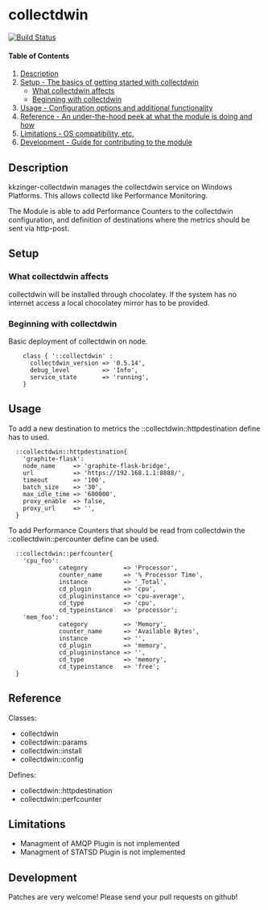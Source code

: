 # collectdwin
[![Build Status](https://travis-ci.org/kkzinger/kkzinger-collectdwin.svg?branch=master)](https://travis-ci.org/kkzinger/kkzinger-collectdwin.svg?branch=master)
#### Table of Contents

1. [Description](#description)
2. [Setup - The basics of getting started with collectdwin](#setup)
    * [What collectdwin affects](#what-collectdwin-affects)
    * [Beginning with collectdwin](#beginning-with-collectdwin)
3. [Usage - Configuration options and additional functionality](#usage)
4. [Reference - An under-the-hood peek at what the module is doing and how](#reference)
5. [Limitations - OS compatibility, etc.](#limitations)
6. [Development - Guide for contributing to the module](#development)

## Description

kkzinger-collectdwin manages the collectdwin service on Windows Platforms. This allows 
collectd like Performance Monitoring.

The Module is able to add Performance Counters to the collectdwin configuration, and definition of destinations where the metrics should be sent via http-post. 

## Setup

### What collectdwin affects

collectdwin will be installed through chocolatey. If the system has no internet access 
a local chocolatey mirror has to be provided.

### Beginning with collectdwin

Basic deployment of collectdwin on node.
~~~puppet
    class { '::collectdwin' :
      collectdwin_version => '0.5.14',
      debug_level         => 'Info',
      service_state       => 'running',
    }
~~~

## Usage

To add a new destination to metrics the ::collectdwin::httpdestination define has to 
used.

~~~puppet
  ::collectdwin::httpdestination{
    'graphite-flask': 
    node_name     => 'graphite-flask-bridge',
    url           => 'https://192.168.1.1:8888/',
    timeout       => '100',
    batch_size    => '30',
    max_idle_time => '600000',
    proxy_enable  => false,
    proxy_url     => '',
  }                                                                                                                                                            
~~~

To add Performance Counters that should be read from collectdwin the ::collectdwin::percounter define can be used.

~~~puppet
  ::collectdwin::perfcounter{
    'cpu_foo':     
              category          => 'Processor',
              counter_name      => '% Processor Time',
              instance          => '_Total',
              cd_plugin         => 'cpu',
              cd_plugininstance => 'cpu-average',
              cd_type           => 'cpu',
              cd_typeinstance   => 'processor'; 
    'mem_foo': 
              category          => 'Memory',
              counter_name      => 'Available Bytes',
              instance          => '',
              cd_plugin         => 'memory',
              cd_plugininstance => '',
              cd_type           => 'memory',
              cd_typeinstance   => 'free'; 
  }
~~~

## Reference

Classes:
* collectdwin
* collectdwin::params
* collectdwin::install
* collectdwin::config

Defines:
* collectdwin::httpdestination
* collectdwin::perfcounter

## Limitations

* Managment of AMQP Plugin is not implemented
* Managment of STATSD Plugin is not implemented

## Development

Patches are very welcome!
Please send your pull requests on github!


